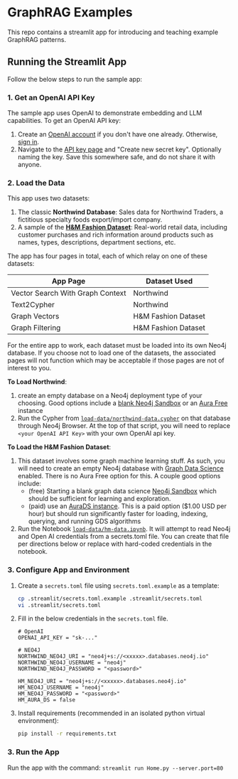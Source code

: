 # GraphRAG Examples
This repo contains a streamlit app for introducing and teaching example GraphRAG patterns.

## Running the Streamlit App
Follow the below steps to run the sample app:

### 1. Get an OpenAI API Key
The sample app uses OpenAI to demonstrate embedding and LLM capabilities.  To get an OpenAI API key:
1. Create an [OpenAI account](https://platform.openai.com/signup) if you don't have one already. Otherwise, [sign in](https://platform.openai.com/login). 
2. Navigate to the [API key page](https://platform.openai.com/account/api-keys) and "Create new secret key". Optionally naming the key. Save this somewhere safe, and do not share it with anyone.

### 2. Load the Data
This app uses two datasets:
1. The classic __Northwind Database__: Sales data for Northwind Traders, a fictitious specialty foods export/import company.
2. A sample of the __[H&M Fashion Dataset](https://www.kaggle.com/competitions/h-and-m-personalized-fashion-recommendations/data)__: Real-world retail data, including customer purchases and rich information around products such as names, types, descriptions, department sections, etc.

The app has four pages in total, each of which relay on one of these datasets:

| App Page                         | Dataset Used        |
|----------------------------------|---------------------|
| Vector Search With Graph Context | Northwind           |
| Text2Cypher                      | Northwind           |
| Graph Vectors                    | H&M Fashion Dataset |
| Graph Filtering                  | H&M Fashion Dataset |


For the entire app to work, each dataset must be loaded into its own Neo4j database. If you choose not to load one of the datasets, the associated pages will not function which may be acceptable if those pages are not of interest to you.

__To Load Northwind__:
1. create an empty database on a Neo4j deployment type of your choosing.  Good options include a [blank Neo4j Sandbox](https://neo4j.com/sandbox/) or an [Aura Free](https://neo4j.com/cloud/aura-free/) instance
2. Run the Cypher from [`load-data/northwind-data.cypher`](load-data/northwind-data.cypher) on that database through Neo4j Browser. At the top of that script, you will need to replace `<your OpenAI API Key>` with your own OpenAI api key.

__To Load the H&M Fashion Dataset__:
1. This dataset involves some graph machine learning stuff. As such, you will need to create an empty Neo4j database with [Graph Data Science](https://neo4j.com/docs/graph-data-science/current/introduction/) enabled.  There is no Aura Free option for this. A couple good options include:
   - (free) Starting a blank graph data science [Neo4j Sandbox](https://sandbox.neo4j.com/) which should be sufficient for learning and exploration. 
   - (paid) use an [AuraDS instance](https://console.neo4j.io/?product=aura-ds). This is a paid option ($1.00 USD per hour) but should run significantly faster for loading, indexing, querying, and running GDS algorithms
2. Run the Notebook [`load-data/hm-data.ipynb`](load-data/hm-data.ipynb). It will attempt to read Neo4j and Open AI credentials from a secrets.toml file. You can create that file per directions below or replace with hard-coded credentials in the notebook.

### 3. Configure App and Environment
1. Create a `secrets.toml` file using `secrets.toml.example` as a template:
    ```bash
    cp .streamlit/secrets.toml.example .streamlit/secrets.toml
    vi .streamlit/secrets.toml
    ```
2. Fill in the below credentials in the `secrets.toml` file.

    ```env
   # OpenAI
   OPENAI_API_KEY = "sk-..."
   
   # NEO4J
   NORTHWIND_NEO4J_URI = "neo4j+s://<xxxxx>.databases.neo4j.io"
   NORTHWIND_NEO4J_USERNAME = "neo4j"
   NORTHWIND_NEO4J_PASSWORD = "<password>"
   
   HM_NEO4J_URI = "neo4j+s://<xxxxx>.databases.neo4j.io"
   HM_NEO4J_USERNAME = "neo4j"
   HM_NEO4J_PASSWORD = "<password>"
   HM_AURA_DS = false
    ```
3. Install requirements (recommended in an isolated python virtual environment): 
   ```bash 
   pip install -r requirements.txt
   ```

### 3. Run the App
Run the app with the command: `streamlit run Home.py --server.port=80`

